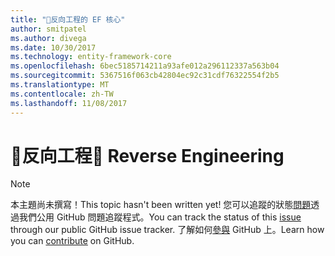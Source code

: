 ```yaml
---
title: "反向工程的 EF 核心"
author: smitpatel
ms.author: divega
ms.date: 10/30/2017
ms.technology: entity-framework-core
ms.openlocfilehash: 6bec5185714211a93afe012a296112337a563b04
ms.sourcegitcommit: 5367516f063cb42804ec92c31cdf76322554f2b5
ms.translationtype: MT
ms.contentlocale: zh-TW
ms.lasthandoff: 11/08/2017
---
```

# <a name="-reverse-engineering"></a><span data-ttu-id="60f04-102">🔧反向工程</span><span class="sxs-lookup"><span data-stu-id="60f04-102">🔧 Reverse Engineering</span></span>

> [!NOTE]
> <span data-ttu-id="60f04-103">本主題尚未撰寫！</span><span class="sxs-lookup"><span data-stu-id="60f04-103">This topic hasn't been written yet!</span></span> <span data-ttu-id="60f04-104">您可以追蹤的狀態[問題][ 1]透過我們公用 GitHub 問題追蹤程式。</span><span class="sxs-lookup"><span data-stu-id="60f04-104">You can track the status of this [issue][1] through our public GitHub issue tracker.</span></span> <span data-ttu-id="60f04-105">了解如何[參與][ 2] GitHub 上。</span><span class="sxs-lookup"><span data-stu-id="60f04-105">Learn how you can [contribute][2] on GitHub.</span></span>


  [1]: https://github.com/aspnet/EntityFramework.Docs/issues/508
  [2]: https://github.com/aspnet/EntityFramework.Docs/blob/master/CONTRIBUTING.md
